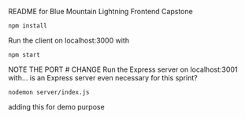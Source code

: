 README for Blue Mountain Lightning Frontend Capstone

```
npm install
```

Run the client on localhost:3000 with
```
npm start
```

NOTE THE PORT # CHANGE
Run the Express server on localhost:3001 with... is an Express server even necessary for this sprint?
```
nodemon server/index.js
```

adding this for demo purpose
